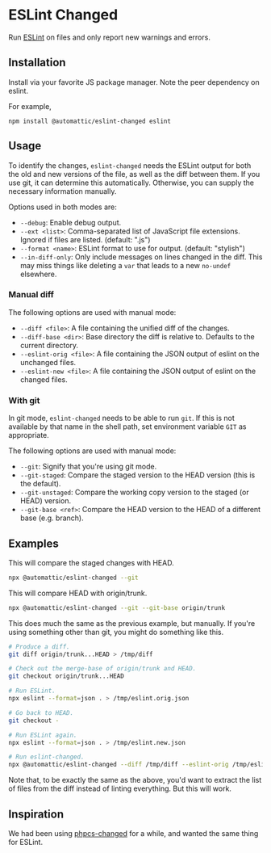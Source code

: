 # ESLint Changed

Run [ESLint] on files and only report new warnings and errors.

## Installation

Install via your favorite JS package manager. Note the peer dependency on eslint.

For example,
```
npm install @automattic/eslint-changed eslint
```

## Usage

To identify the changes, `eslint-changed` needs the ESLint output for both the old and new versions of the file, as well as the diff between them.
If you use git, it can determine this automatically. Otherwise, you can supply the necessary information manually.

Options used in both modes are:

* `--debug`: Enable debug output.
* `--ext <list>`: Comma-separated list of JavaScript file extensions. Ignored if files are listed. (default: ".js")
* `--format <name>`: ESLint format to use for output. (default: "stylish")
* `--in-diff-only`: Only include messages on lines changed in the diff. This may miss things like deleting a `var` that leads to a new `no-undef` elsewhere.

### Manual diff

The following options are used with manual mode:

* `--diff <file>`: A file containing the unified diff of the changes.
* `--diff-base <dir>`: Base directory the diff is relative to. Defaults to the current directory.
* `--eslint-orig <file>`: A file containing the JSON output of eslint on the unchanged files.
* `--eslint-new <file>`: A file containing the JSON output of eslint on the changed files.

### With git

In git mode, `eslint-changed` needs to be able to run `git`. If this is not available by that name in the shell path,
set environment variable `GIT` as appropriate.

The following options are used with manual mode:

* `--git`: Signify that you're using git mode.
* `--git-staged`: Compare the staged version to the HEAD version (this is the default).
* `--git-unstaged`: Compare the working copy version to the staged (or HEAD) version.
* `--git-base <ref>`: Compare the HEAD version to the HEAD of a different base (e.g. branch).

## Examples

This will compare the staged changes with HEAD.
```bash
npx @automattic/eslint-changed --git
```

This will compare HEAD with origin/trunk.
```bash
npx @automattic/eslint-changed --git --git-base origin/trunk
```

This does much the same as the previous example, but manually. If you're using something other than git, you might do something like this.
```bash
# Produce a diff.
git diff origin/trunk...HEAD > /tmp/diff

# Check out the merge-base of origin/trunk and HEAD.
git checkout origin/trunk...HEAD

# Run ESLint.
npx eslint --format=json . > /tmp/eslint.orig.json

# Go back to HEAD.
git checkout -

# Run ESLint again.
npx eslint --format=json . > /tmp/eslint.new.json

# Run eslint-changed.
npx @automattic/eslint-changed --diff /tmp/diff --eslint-orig /tmp/eslint.orig.json --eslint=new /tmp/eslint.new.json
```
Note that, to be exactly the same as the above, you'd want to extract the list of files from the diff instead of linting everything. But this will work.

## Inspiration

We had been using [phpcs-changed] for a while, and wanted the same thing for ESLint.


[ESLint]: https://www.npmjs.com/package/eslint
[phpcs-changed]: https://packagist.org/packages/sirbrillig/phpcs-changed

